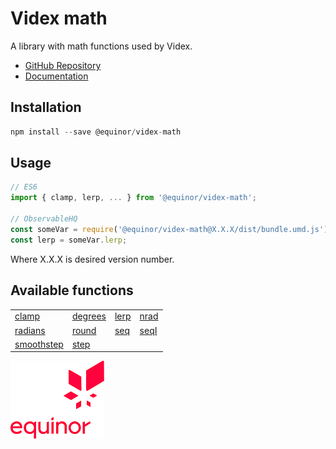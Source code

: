 # Videx math

A library with math functions used by Videx.

- [GitHub Repository](https://github.com/equinor/videx-math)
- [Documentation](https://equinor.github.io/videx-math)

## Installation
```js
npm install --save @equinor/videx-math
```

## Usage

```js
// ES6
import { clamp, lerp, ... } from '@equinor/videx-math';

// ObservableHQ
const someVar = require('@equinor/videx-math@X.X.X/dist/bundle.umd.js');
const lerp = someVar.lerp;
```
Where X.X.X is desired version number.

## Available functions

<table style="width:auto;">
  <tr>
    <td><a href="https://equinor.github.io/videx-math/modules/_index_.html#clamp">clamp</a></td>
    <td><a href="https://equinor.github.io/videx-math/modules/_index_.html#degrees">degrees</a></td>
    <td><a href="https://equinor.github.io/videx-math/modules/_index_.html#lerp">lerp</a></td>
    <td><a href="https://equinor.github.io/videx-math/modules/_index_.html#nrad">nrad</a></td>
  </tr>
  <tr>
    <td><a href="https://equinor.github.io/videx-math/modules/_index_.html#radians">radians</a></td>
    <td><a href="https://equinor.github.io/videx-math/modules/_index_.html#round">round</a></td>
    <td><a href="https://equinor.github.io/videx-math/modules/_index_.html#seq">seq</a></td>
    <td><a href="https://equinor.github.io/videx-math/modules/_index_.html#seqI">seqI</a></td>
  </tr>
  <tr>
    <td><a href="https://equinor.github.io/videx-math/modules/_index_.html#smoothstep">smoothstep</a></td>
    <td><a href="https://equinor.github.io/videx-math/modules/_index_.html#step">step</a></td>
  </tr>
</table>

![Equinor Logo](images/equinor-logo.png)
